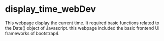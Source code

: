 # display_time_webDev
This webpage display the current time. It required basic functions related to the Date() object of Javascript. this webpage included the basic frontend UI frameworks of bootstrap4.
